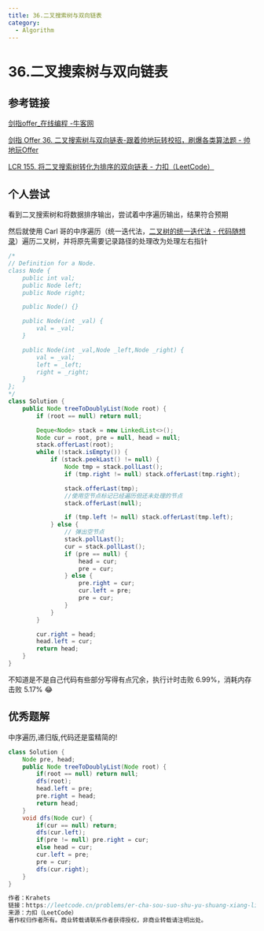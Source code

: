 ```yaml
---
title: 36.二叉搜索树与双向链表
category:
  - Algorithm
---
```


# 36.二叉搜索树与双向链表



## 参考链接

[剑指offer_在线编程 -牛客网](https://www.nowcoder.com/exam/oj/ta?page=1&tpId=13&type=265)

[剑指 Offer 36. 二叉搜索树与双向链表-跟着帅地玩转校招，刷爆各类算法题 - 帅地玩Offer](https://www.playoffer.cn/574.html)

[LCR 155. 将二叉搜索树转化为排序的双向链表 - 力扣（LeetCode）](https://leetcode.cn/problems/er-cha-sou-suo-shu-yu-shuang-xiang-lian-biao-lcof/)



## 个人尝试

看到二叉搜索树和将数据排序输出，尝试着中序遍历输出，结果符合预期

然后就使用 Carl 哥的中序遍历（统一迭代法，[二叉树的统一迭代法 - 代码随想录](https://www.programmercarl.com/%E4%BA%8C%E5%8F%89%E6%A0%91%E7%9A%84%E7%BB%9F%E4%B8%80%E8%BF%AD%E4%BB%A3%E6%B3%95.html#%E6%80%9D%E8%B7%AF)）遍历二叉树，并将原先需要记录路径的处理改为处理左右指针

```java
/*
// Definition for a Node.
class Node {
    public int val;
    public Node left;
    public Node right;

    public Node() {}

    public Node(int _val) {
        val = _val;
    }

    public Node(int _val,Node _left,Node _right) {
        val = _val;
        left = _left;
        right = _right;
    }
};
*/
class Solution {
    public Node treeToDoublyList(Node root) {
        if (root == null) return null;

        Deque<Node> stack = new LinkedList<>();
        Node cur = root, pre = null, head = null;
        stack.offerLast(root);
        while (!stack.isEmpty()) {
            if (stack.peekLast() != null) {
                Node tmp = stack.pollLast();
                if (tmp.right != null) stack.offerLast(tmp.right);

                stack.offerLast(tmp);
                //使用空节点标记已经遍历但还未处理的节点
                stack.offerLast(null);

                if (tmp.left != null) stack.offerLast(tmp.left);
            } else {
                // 弹出空节点
                stack.pollLast();
                cur = stack.pollLast();
                if (pre == null) {
                    head = cur;
                    pre = cur;
                } else {
                    pre.right = cur;
                    cur.left = pre;
                    pre = cur;
                }
            }
        }

        cur.right = head;
        head.left = cur;
        return head;
    }
}
```

不知道是不是自己代码有些部分写得有点冗余，执行计时击败 6.99%，消耗内存击败 5.17% 😂



## 优秀题解

中序遍历,递归版,代码还是蛮精简的!

```java
class Solution {
    Node pre, head;
    public Node treeToDoublyList(Node root) {
        if(root == null) return null;
        dfs(root);
        head.left = pre;
        pre.right = head;
        return head;
    }
    void dfs(Node cur) {
        if(cur == null) return;
        dfs(cur.left);
        if(pre != null) pre.right = cur;
        else head = cur;
        cur.left = pre;
        pre = cur;
        dfs(cur.right);
    }
}

作者：Krahets
链接：https://leetcode.cn/problems/er-cha-sou-suo-shu-yu-shuang-xiang-lian-biao-lcof/solutions/186518/mian-shi-ti-36-er-cha-sou-suo-shu-yu-shuang-xian-5/
来源：力扣（LeetCode）
著作权归作者所有。商业转载请联系作者获得授权，非商业转载请注明出处。
```

